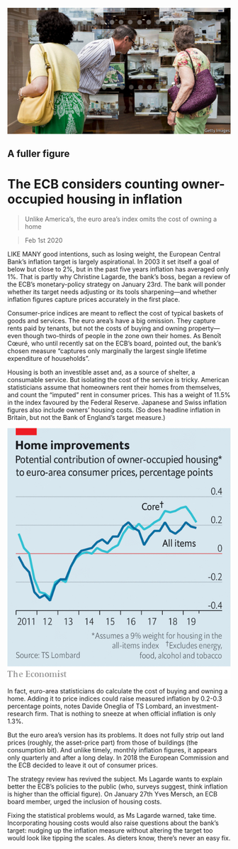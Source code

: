 ![](./images/20200201_FNP502.jpg)

## A fuller figure

# The ECB considers counting owner-occupied housing in inflation

> Unlike America’s, the euro area’s index omits the cost of owning a home

> Feb 1st 2020

LIKE MANY good intentions, such as losing weight, the European Central Bank’s inflation target is largely aspirational. In 2003 it set itself a goal of below but close to 2%, but in the past five years inflation has averaged only 1%. That is partly why Christine Lagarde, the bank’s boss, began a review of the ECB’s monetary-policy strategy on January 23rd. The bank will ponder whether its target needs adjusting or its tools sharpening—and whether inflation figures capture prices accurately in the first place.

Consumer-price indices are meant to reflect the cost of typical baskets of goods and services. The euro area’s have a big omission. They capture rents paid by tenants, but not the costs of buying and owning property—even though two-thirds of people in the zone own their homes. As Benoît Cœuré, who until recently sat on the ECB’s board, pointed out, the bank’s chosen measure “captures only marginally the largest single lifetime expenditure of households”.

Housing is both an investible asset and, as a source of shelter, a consumable service. But isolating the cost of the service is tricky. American statisticians assume that homeowners rent their homes from themselves, and count the “imputed” rent in consumer prices. This has a weight of 11.5% in the index favoured by the Federal Reserve. Japanese and Swiss inflation figures also include owners’ housing costs. (So does headline inflation in Britain, but not the Bank of England’s target measure.)

![](./images/20200201_FNC033.png)

In fact, euro-area statisticians do calculate the cost of buying and owning a home. Adding it to price indices could raise measured inflation by 0.2-0.3 percentage points, notes Davide Oneglia of TS Lombard, an investment-research firm. That is nothing to sneeze at when official inflation is only 1.3%.

But the euro area’s version has its problems. It does not fully strip out land prices (roughly, the asset-price part) from those of buildings (the consumption bit). And unlike timely, monthly inflation figures, it appears only quarterly and after a long delay. In 2018 the European Commission and the ECB decided to leave it out of consumer prices.

The strategy review has revived the subject. Ms Lagarde wants to explain better the ECB’s policies to the public (who, surveys suggest, think inflation is higher than the official figure). On January 27th Yves Mersch, an ECB board member, urged the inclusion of housing costs.

Fixing the statistical problems would, as Ms Lagarde warned, take time. Incorporating housing costs would also raise questions about the bank’s target: nudging up the inflation measure without altering the target too would look like tipping the scales. As dieters know, there’s never an easy fix.